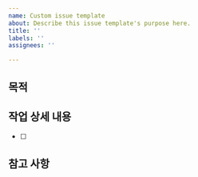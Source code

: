 ```yaml
---
name: Custom issue template
about: Describe this issue template's purpose here.
title: ''
labels: ''
assignees: ''

---
```


## 목적  

## 작업 상세 내용
- [ ] 

## 참고 사항
